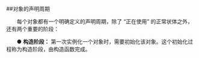 ##对象的声明周期

&emsp;&emsp;每个对象都有一个明确定义的声明周期，除了 “正在使用” 的正常状体之外，还有两个重要的阶段：

&emsp;&emsp;● **构造阶段：** 第一次实例化一个对象时，需要初始化该对象。这个初始化过程称为构造阶段，由构造函数完成。
